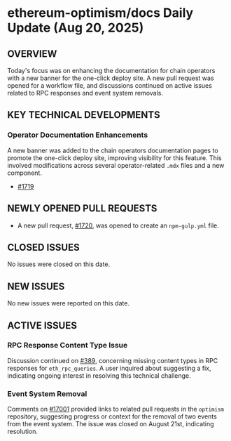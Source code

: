 # ethereum-optimism/docs Daily Update (Aug 20, 2025)

## OVERVIEW 
Today's focus was on enhancing the documentation for chain operators with a new banner for the one-click deploy site. A new pull request was opened for a workflow file, and discussions continued on active issues related to RPC responses and event system removals.

## KEY TECHNICAL DEVELOPMENTS

### Operator Documentation Enhancements
A new banner was added to the chain operators documentation pages to promote the one-click deploy site, improving visibility for this feature. This involved modifications across several operator-related `.mdx` files and a new component.
- [#1719](https://github.com/ethereum-optimism/docs/pull/1719)

## NEWLY OPENED PULL REQUESTS
- A new pull request, [#1720](https://github.com/ethereum-optimism/docs/pull/1720), was opened to create an `npm-gulp.yml` file.

## CLOSED ISSUES
No issues were closed on this date.

## NEW ISSUES
No new issues were reported on this date.

## ACTIVE ISSUES

### RPC Response Content Type Issue
Discussion continued on [#389](https://github.com/ethereum-optimism/docs/issues/389), concerning missing content types in RPC responses for `eth_rpc_queries`. A user inquired about suggesting a fix, indicating ongoing interest in resolving this technical challenge.

### Event System Removal
Comments on [#17001](https://github.com/ethereum-optimism/docs/issues/17001) provided links to related pull requests in the `optimism` repository, suggesting progress or context for the removal of two events from the event system. The issue was closed on August 21st, indicating resolution.